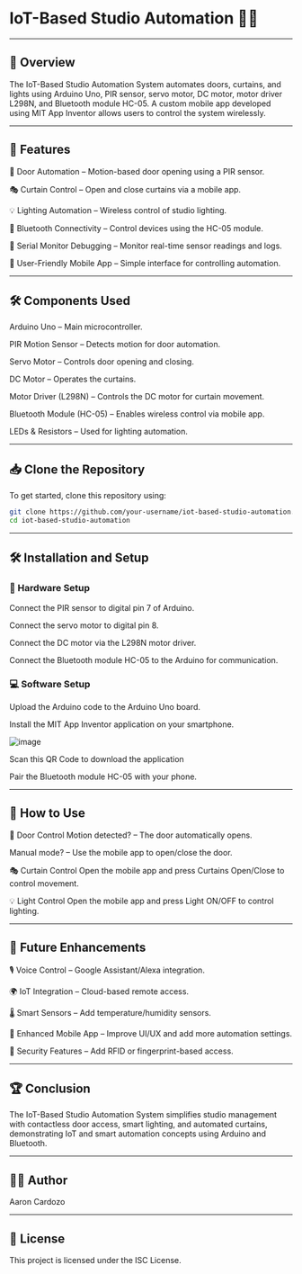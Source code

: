 # IoT-Based Studio Automation 🏡🤖
---

## 📌 Overview
The IoT-Based Studio Automation System automates doors, curtains, and lights using Arduino Uno, PIR sensor, servo motor, DC motor, motor driver L298N, and Bluetooth module HC-05. A custom mobile app developed using MIT App Inventor allows users to control the system wirelessly.

---
## 🚀 Features
🔑 Door Automation – Motion-based door opening using a PIR sensor.

🎭 Curtain Control – Open and close curtains via a mobile app.

💡 Lighting Automation – Wireless control of studio lighting.

📡 Bluetooth Connectivity – Control devices using the HC-05 module.

🔄 Serial Monitor Debugging – Monitor real-time sensor readings and logs.

📱 User-Friendly Mobile App – Simple interface for controlling automation.

---

## 🛠️ Components Used
Arduino Uno – Main microcontroller.

PIR Motion Sensor – Detects motion for door automation.

Servo Motor – Controls door opening and closing.

DC Motor – Operates the curtains.

Motor Driver (L298N) – Controls the DC motor for curtain movement.

Bluetooth Module (HC-05) – Enables wireless control via mobile app.

LEDs & Resistors – Used for lighting automation.

---

## 📥 Clone the Repository
To get started, clone this repository using:

```sh
git clone https://github.com/your-username/iot-based-studio-automation.git
cd iot-based-studio-automation
```

---


## 🛠️ Installation and Setup
### 🔧 Hardware Setup
Connect the PIR sensor to digital pin 7 of Arduino.

Connect the servo motor to digital pin 8.

Connect the DC motor via the L298N motor driver.

Connect the Bluetooth module HC-05 to the Arduino for communication.


###  💻 Software Setup
Upload the Arduino code to the Arduino Uno board.

Install the MIT App Inventor application on your smartphone.


![image](https://github.com/user-attachments/assets/eb6e959d-7353-4e71-84ba-6f2203a4f9c8)

Scan this QR Code to download the application


Pair the Bluetooth module HC-05 with your phone.

---

## 📱 How to Use

🚪 Door Control
Motion detected? – The door automatically opens.

Manual mode? – Use the mobile app to open/close the door.

🎭 Curtain Control
Open the mobile app and press Curtains Open/Close to control movement.

💡 Light Control
Open the mobile app and press Light ON/OFF to control lighting.

---

## 🔮 Future Enhancements
🎙️ Voice Control – Google Assistant/Alexa integration.

🌍 IoT Integration – Cloud-based remote access.

🌡️ Smart Sensors – Add temperature/humidity sensors.

📲 Enhanced Mobile App – Improve UI/UX and add more automation settings.

🔐 Security Features – Add RFID or fingerprint-based access.

---

## 🏆 Conclusion
The IoT-Based Studio Automation System simplifies studio management with contactless door access, smart lighting, and automated curtains, demonstrating IoT and smart automation concepts using Arduino and Bluetooth.

---

## 👨‍💻 Author
Aaron Cardozo

---

## 📜 License
This project is licensed under the ISC License.
